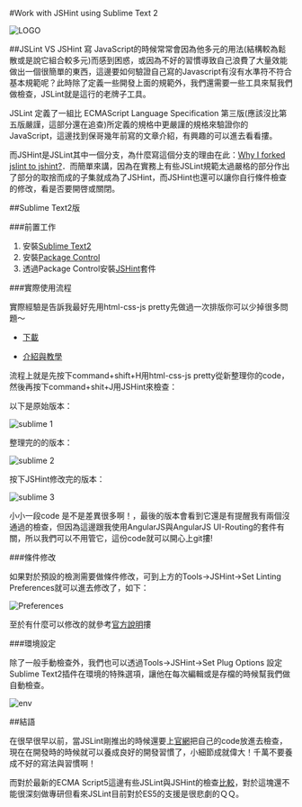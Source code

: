 #Work with JSHint using Sublime Text 2 

![LOGO](https://dl.dropboxusercontent.com/u/20925528/%E6%8A%80%E8%A1%93Blog/blogs/20140119/jshint.png)

##JSLint VS JSHint
寫 JavaScript的時候常常會因為他多元的用法(結構較為鬆散或是說它組合較多元)而感到困惑，或因為不好的習慣導致自己浪費了大量效能做出一個很簡單的東西，這邊要如何驗證自己寫的Javascript有沒有水準符不符合基本規範呢？此時除了定義一些開發上面的規範外，我們還需要一些工具來幫我們做檢查，JSLint就是這行的老牌子工具。

JSLint 定義了一組比 ECMAScript Language Specification 第三版(應該沒比第五版嚴謹，這部分還在追查)所定義的規格中更嚴謹的規格來驗證你的 JavaScript，這邊找到保哥幾年前寫的文章介紹[](http://blog.miniasp.com/post/2008/02/24/JSLint-The-JavaScript-Verifier.aspx)，有興趣的可以進去看看摟。

而JSHint是JSLint其中一個分支，為什麼寫這個分支的理由在此：[Why I forked jslint to jshint?](http://anton.kovalyov.net/2011/02/20/why-i-forked-jslint-to-jshint/)．而簡單來講，因為在實務上有些JSLint規範太過嚴格的部分作出了部分的取捨而成的子集就成為了JSHint，而JSHint也還可以讓你自行條件檢查的修改，看是否要開啓或關閉。

##Sublime Text2版

###前置工作

1. 安裝[Sublime Text2](http://www.sublimetext.com/2)
2. 安裝[Package Control](https://sublime.wbond.net/installation)
3. 透過Package Control安裝[JSHint](https://github.com/victorporof/Sublime-JSHint)套件

###實際使用流程

實際經驗是告訴我最好先用html-css-js pretty先做過一次排版你可以少掉很多問題～

- [下載](https://github.com/victorporof/Sublime-HTMLPrettify)

- [介紹與教學](http://www.yshpace.com/sublime-texthtmlprettify%E7%B7%A8%E7%A2%BC%E6%8E%92%E7%89%88htmlcssjs/)

流程上就是先按下command+shift+H用html-css-js pretty從新整理你的code，然後再按下command+shit+J用JSHint來檢查：

以下是原始版本：

![sublime 1](https://dl.dropboxusercontent.com/u/20925528/%E6%8A%80%E8%A1%93Blog/blogs/20140119/jsHint_sublime_1.png)

整理完的的版本：

![sublime 2](https://dl.dropboxusercontent.com/u/20925528/%E6%8A%80%E8%A1%93Blog/blogs/20140119/jsHint_sublime_2.png)


按下JSHint修改完的版本：

![sublime 3](https://dl.dropboxusercontent.com/u/20925528/%E6%8A%80%E8%A1%93Blog/blogs/20140119/jsHint_sublime_3.png)

小小一段code 是不是差異很多啊！，最後的版本會看到它還是有提醒我有兩個沒通過的檢查，但因為這邊跟我使用AngularJS與AngularJS UI-Routing的套件有關，所以我們可以不用管它，這份code就可以開心上git摟!

###條件修改

如果對於預設的檢測需要做條件修改，可到上方的Tools->JSHint->Set Linting Preferences就可以進去修改了，如下：

![Preferences](https://dl.dropboxusercontent.com/u/20925528/%E6%8A%80%E8%A1%93Blog/blogs/20140119/Perferences.png)

至於有什麼可以修改的就參考[官方說明](https://github.com/victorporof/Sublime-HTMLPrettify#using-your-own-jsbeautifyrc-options)摟

###環境設定

除了一般手動檢查外，我們也可以透過Tools->JSHint->Set Plug Options 設定Sublime Text2插件在環境的特殊選項，讓他在每次編輯或是存檔的時候幫我們做自動檢查。

![env](https://dl.dropboxusercontent.com/u/20925528/%E6%8A%80%E8%A1%93Blog/blogs/20140119/env.png)

##結語

在很早很早以前，當JSLint剛推出的時候還要上[官網](http://www.jslint.com/)把自己的code放進去檢查，現在在開發時的時候就可以養成良好的開發習慣了，小細節成就偉大！千萬不要養成不好的寫法與習慣啊！

而對於最新的ECMA Script5這邊有些JSLint與JSHint的檢查[比較](http://jslinterrors.com/this-is-an-es5-feature/)，對於這塊還不能很深刻做專研但看來JSLint目前對於ES5的支援是很悲劇的ＱＱ。